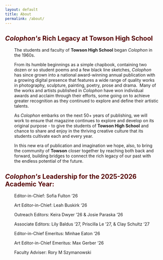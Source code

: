 ```yaml
---
layout: default
title: About
permalink: /about/
---
```


<h2><span style="color: #550000;"><em>Colophon's</em> Rich Legacy at Towson High School</span></h2>
<p style="padding-left: 30px;">The students and faculty of <strong>Towson High School</strong> began <em>Colophon</em> in the 1960s.</p>
<p style="padding-left: 30px;">From its humble beginnings as a simple chapbook, containing two dozen or so student poems and a few black line sketches, <em>Colophon</em> has since grown into a national award-winning annual publication with a growing digital presence that features a wide range of quality works in photography, sculpture, painting, poetry, prose and drama.&nbsp; Many of the works and artists published in <em>Colophon</em> have won individual awards and acclaim through their efforts, some going on to achieve greater recognition as they continued to explore and define their artistic talents.</p>
<p style="padding-left: 30px;">As <em>Colophon</em> embarks on the next 50+ years of publishing, we will work to ensure that magazine continues to explore and develop on its original purpose - to give the students of <strong>Towson High School</strong> and chance to share and enjoy in the thriving creative culture that its students cultivate each and every year.</p>
<p style="padding-left: 30px;">In this new era of publication and imagination we hope, also, to bring the community of <strong>Towson</strong> closer together by reaching both back and forward, building bridges to connect the rich legacy of our past with the endless potential of the future.</p>
<h2><span style="color: #550000;"><em>Colophon's</em> Leadership for the 2025-2026 Academic Year:</span></h2>
<p style="padding-left: 30px;">Editor-in-Chief: Sofia Fulton &lsquo;26</p>
<p style="padding-left: 30px;">Art Editor-in-Chief: Leah Buskirk &lsquo;26</p>
<p style="padding-left: 30px;">Outreach Editors: Keira Dwyer &rsquo;26 &amp; Josie Paraska &lsquo;26</p>
<p style="padding-left: 30px;">Associate Editors: Lily Baldus &rsquo;27, Priscilla Le &rsquo;27, &amp; Clay Schultz &lsquo;27</p>
<p style="padding-left: 30px;">Editor-in-Chief Emeritus: Minhae Eaton &lsquo;26</p>
<p style="padding-left: 30px;">Art Editor-in-Chief Emeritus: Max Gerber &lsquo;26</p>
<p style="padding-left: 30px;">Faculty Adviser: Rory M Szymanowski</p>